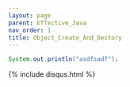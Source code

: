 ```yaml
---
layout: page
parent: Effective_Java
nav_order: 1
title: Object_Create_And_Destory
---
```



```java
System.out.println("asdfsadf");
```

{% include disqus.html %}
